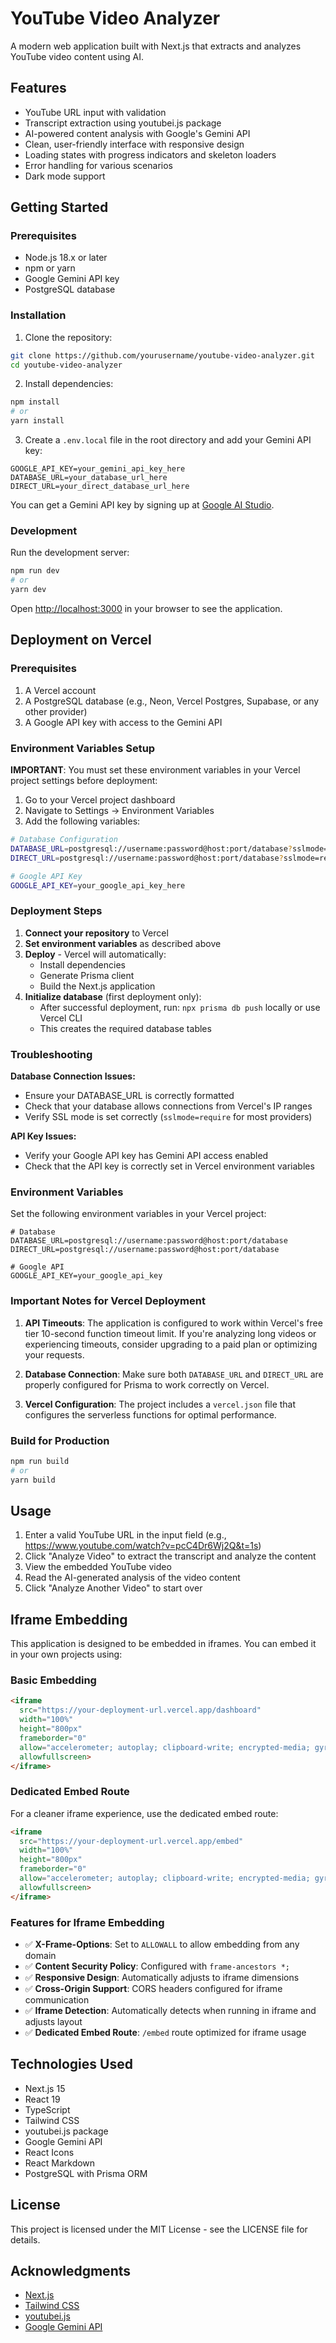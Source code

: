 # YouTube Video Analyzer

A modern web application built with Next.js that extracts and analyzes YouTube video content using AI.

## Features

- YouTube URL input with validation
- Transcript extraction using youtubei.js package
- AI-powered content analysis with Google's Gemini API
- Clean, user-friendly interface with responsive design
- Loading states with progress indicators and skeleton loaders
- Error handling for various scenarios
- Dark mode support

## Getting Started

### Prerequisites

- Node.js 18.x or later
- npm or yarn
- Google Gemini API key
- PostgreSQL database

### Installation

1. Clone the repository:

```bash
git clone https://github.com/yourusername/youtube-video-analyzer.git
cd youtube-video-analyzer
```

2. Install dependencies:

```bash
npm install
# or
yarn install
```

3. Create a `.env.local` file in the root directory and add your Gemini API key:

```
GOOGLE_API_KEY=your_gemini_api_key_here
DATABASE_URL=your_database_url_here
DIRECT_URL=your_direct_database_url_here
```

You can get a Gemini API key by signing up at [Google AI Studio](https://ai.google.dev/).

### Development

Run the development server:

```bash
npm run dev
# or
yarn dev
```

Open [http://localhost:3000](http://localhost:3000) in your browser to see the application.

## Deployment on Vercel

### Prerequisites

1. A Vercel account
2. A PostgreSQL database (e.g., Neon, Vercel Postgres, Supabase, or any other provider)
3. A Google API key with access to the Gemini API

### Environment Variables Setup

**IMPORTANT**: You must set these environment variables in your Vercel project settings before deployment:

1. Go to your Vercel project dashboard
2. Navigate to Settings → Environment Variables
3. Add the following variables:

```bash
# Database Configuration
DATABASE_URL=postgresql://username:password@host:port/database?sslmode=require
DIRECT_URL=postgresql://username:password@host:port/database?sslmode=require

# Google API Key
GOOGLE_API_KEY=your_google_api_key_here
```

### Deployment Steps

1. **Connect your repository** to Vercel
2. **Set environment variables** as described above
3. **Deploy** - Vercel will automatically:
   - Install dependencies
   - Generate Prisma client
   - Build the Next.js application
4. **Initialize database** (first deployment only):
   - After successful deployment, run: `npx prisma db push` locally or use Vercel CLI
   - This creates the required database tables

### Troubleshooting

**Database Connection Issues:**
- Ensure your DATABASE_URL is correctly formatted
- Check that your database allows connections from Vercel's IP ranges
- Verify SSL mode is set correctly (`sslmode=require` for most providers)

**API Key Issues:**
- Verify your Google API key has Gemini API access enabled
- Check that the API key is correctly set in Vercel environment variables

### Environment Variables

Set the following environment variables in your Vercel project:

```
# Database
DATABASE_URL=postgresql://username:password@host:port/database
DIRECT_URL=postgresql://username:password@host:port/database

# Google API
GOOGLE_API_KEY=your_google_api_key
```

### Important Notes for Vercel Deployment

1. **API Timeouts**: The application is configured to work within Vercel's free tier 10-second function timeout limit. If you're analyzing long videos or experiencing timeouts, consider upgrading to a paid plan or optimizing your requests.

2. **Database Connection**: Make sure both `DATABASE_URL` and `DIRECT_URL` are properly configured for Prisma to work correctly on Vercel.

3. **Vercel Configuration**: The project includes a `vercel.json` file that configures the serverless functions for optimal performance.

### Build for Production

```bash
npm run build
# or
yarn build
```

## Usage

1. Enter a valid YouTube URL in the input field (e.g., https://www.youtube.com/watch?v=pcC4Dr6Wj2Q&t=1s)
2. Click "Analyze Video" to extract the transcript and analyze the content
3. View the embedded YouTube video
4. Read the AI-generated analysis of the video content
5. Click "Analyze Another Video" to start over

## Iframe Embedding

This application is designed to be embedded in iframes. You can embed it in your own projects using:

### Basic Embedding
```html
<iframe
  src="https://your-deployment-url.vercel.app/dashboard"
  width="100%"
  height="800px"
  frameborder="0"
  allow="accelerometer; autoplay; clipboard-write; encrypted-media; gyroscope; picture-in-picture"
  allowfullscreen>
</iframe>
```

### Dedicated Embed Route
For a cleaner iframe experience, use the dedicated embed route:
```html
<iframe
  src="https://your-deployment-url.vercel.app/embed"
  width="100%"
  height="800px"
  frameborder="0"
  allow="accelerometer; autoplay; clipboard-write; encrypted-media; gyroscope; picture-in-picture"
  allowfullscreen>
</iframe>
```

### Features for Iframe Embedding
- ✅ **X-Frame-Options**: Set to `ALLOWALL` to allow embedding from any domain
- ✅ **Content Security Policy**: Configured with `frame-ancestors *;`
- ✅ **Responsive Design**: Automatically adjusts to iframe dimensions
- ✅ **Cross-Origin Support**: CORS headers configured for iframe communication
- ✅ **Iframe Detection**: Automatically detects when running in iframe and adjusts layout
- ✅ **Dedicated Embed Route**: `/embed` route optimized for iframe usage

## Technologies Used

- Next.js 15
- React 19
- TypeScript
- Tailwind CSS
- youtubei.js package
- Google Gemini API
- React Icons
- React Markdown
- PostgreSQL with Prisma ORM

## License

This project is licensed under the MIT License - see the LICENSE file for details.

## Acknowledgments

- [Next.js](https://nextjs.org/)
- [Tailwind CSS](https://tailwindcss.com/)
- [youtubei.js](https://github.com/LuanRT/YouTube.js)
- [Google Gemini API](https://ai.google.dev/)
